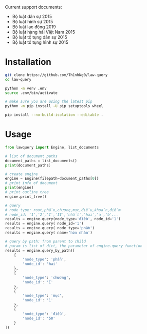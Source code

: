Current support documents:

- Bộ luật dân sự 2015
- Bộ luật hình sự 2015
- Bộ luật lao động 2019
- Bộ luật hàng hải Việt Nam 2015
- Bộ luật tố tụng dân sự 2015
- Bộ luật tố tụng hình sự 2015

# Installation

```bash
git clone https://github.com/Th1nhNg0/law-query
cd law-query

python -m venv .env
source .env/bin/activate

# make sure you are using the latest pip
python -m pip install -U pip setuptools wheel

pip install --no-build-isolation --editable .
```

# Usage

```py
from lawquery import Engine, list_documents

# list of document paths
document_paths = list_documents()
print(document_paths)

# create engine
engine = Engine(filepath=document_paths[0])
# print info of document
print(engine)
# print outline tree
engine.print_tree()

# query
# node_type: root,phần,chương,mục,điều,khoản,điểm
# node_id: '1','2','I','II','nhất','hai','a','b'...
results = engine.query(node_type='điều', node_id='1')
results = engine.query( node_id='1')
results = engine.query( node_type='phần')
results = engine.query( name='hôn nhân')

# query by path: from parent to child
# param is list of dict, the parameter of engine.query function
results = engine.query_by_path([
    {
        'node_type': 'phần',
        'node_id': 'hai'
    },
    {
        'node_type': 'chương',
        'node_id': 'I'
    },
    {
        'node_type': 'mục',
        'node_id': '1'
    },
    {
        'node_type': 'điều',
        'node_id': '50'
    }
])

```
